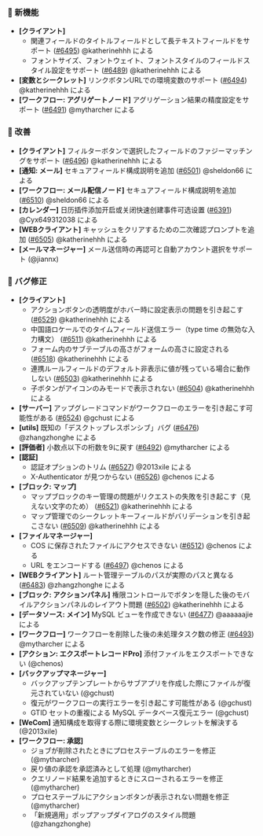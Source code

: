 ### 🎉 新機能

* **[クライアント]**
  * 関連フィールドのタイトルフィールドとして長テキストフィールドをサポート ([#6495](https://github.com/nocobase/nocobase/pull/6495)) @katherinehhh による
  * フォントサイズ、フォントウェイト、フォントスタイルのフィールドスタイル設定をサポート ([#6489](https://github.com/nocobase/nocobase/pull/6489)) @katherinehhh による
* **[変数とシークレット]** リンクボタンURLでの環境変数のサポート ([#6494](https://github.com/nocobase/nocobase/pull/6494)) @katherinehhh による
* **[ワークフロー: アグリゲートノード]** アグリゲーション結果の精度設定をサポート ([#6491](https://github.com/nocobase/nocobase/pull/6491)) @mytharcher による

### 🚀 改善

* **[クライアント]** フィルターボタンで選択したフィールドのファジーマッチングをサポート ([#6496](https://github.com/nocobase/nocobase/pull/6496)) @katherinehhh による
* **[通知: メール]** セキュアフィールド構成説明を追加 ([#6501](https://github.com/nocobase/nocobase/pull/6501)) @sheldon66 による
* **[ワークフロー: メール配信ノード]** セキュアフィールド構成説明を追加 ([#6510](https://github.com/nocobase/nocobase/pull/6510)) @sheldon66 による
* **[カレンダー]** 日历插件添加开启或关闭快速创建事件可选设置 ([#6391](https://github.com/nocobase/nocobase/pull/6391)) @Cyx649312038 による
* **[WEBクライアント]** キャッシュをクリアするための二次確認プロンプトを追加 ([#6505](https://github.com/nocobase/nocobase/pull/6505)) @katherinehhh による
* **[メールマネージャー]** メール送信時の再認可と自動アカウント選択をサポート (@jiannx)

### 🐛 バグ修正

* **[クライアント]**
  * アクションボタンの透明度がホバー時に設定表示の問題を引き起こす ([#6529](https://github.com/nocobase/nocobase/pull/6529)) @katherinehhh による
  * 中国語ロケールでのタイムフィールド送信エラー（type time の無効な入力構文） ([#6511](https://github.com/nocobase/nocobase/pull/6511)) @katherinehhh による
  * フォーム内のサブテーブルの高さがフォームの高さに設定される ([#6518](https://github.com/nocobase/nocobase/pull/6518)) @katherinehhh による
  * 連携ルールフィールドのデフォルト非表示に値が残っている場合に動作しない ([#6503](https://github.com/nocobase/nocobase/pull/6503)) @katherinehhh による
  * 子ボタンがアイコンのみモードで表示されない ([#6504](https://github.com/nocobase/nocobase/pull/6504)) @katherinehhh による
* **[サーバー]** アップグレードコマンドがワークフローのエラーを引き起こす可能性がある ([#6524](https://github.com/nocobase/nocobase/pull/6524)) @gchust による
* **[utils]** 既知の「デスクトップレスポンシブ」バグ ([#6476](https://github.com/nocobase/nocobase/pull/6476)) @zhangzhonghe による
* **[評価者]** 小数点以下の桁数を9に戻す ([#6492](https://github.com/nocobase/nocobase/pull/6492)) @mytharcher による
* **[認証]**
  * 認証オプションのトリム ([#6527](https://github.com/nocobase/nocobase/pull/6527)) @2013xile による
  * X-Authenticator が見つからない ([#6526](https://github.com/nocobase/nocobase/pull/6526)) @chenos による
* **[ブロック: マップ]**
  * マップブロックのキー管理の問題がリクエストの失敗を引き起こす（見えない文字のため） ([#6521](https://github.com/nocobase/nocobase/pull/6521)) @katherinehhh による
  * マップ管理でのシークレットキーフィールドがバリデーションを引き起こさない ([#6509](https://github.com/nocobase/nocobase/pull/6509)) @katherinehhh による
* **[ファイルマネージャー]**
  * COS に保存されたファイルにアクセスできない ([#6512](https://github.com/nocobase/nocobase/pull/6512)) @chenos による
  * URL をエンコードする ([#6497](https://github.com/nocobase/nocobase/pull/6497)) @chenos による
* **[WEBクライアント]** ルート管理テーブルのパスが実際のパスと異なる ([#6483](https://github.com/nocobase/nocobase/pull/6483)) @zhangzhonghe による
* **[ブロック: アクションパネル]** 権限コントロールでボタンを隠した後のモバイルアクションパネルのレイアウト問題 ([#6502](https://github.com/nocobase/nocobase/pull/6502)) @katherinehhh による
* **[データソース: メイン]** MySQL ビューを作成できない ([#6477](https://github.com/nocobase/nocobase/pull/6477)) @aaaaaajie による
* **[ワークフロー]** ワークフローを削除した後の未処理タスク数の修正 ([#6493](https://github.com/nocobase/nocobase/pull/6493)) @mytharcher による
* **[アクション: エクスポートレコードPro]** 添付ファイルをエクスポートできない (@chenos)
* **[バックアップマネージャー]**
  * バックアップテンプレートからサブアプリを作成した際にファイルが復元されていない (@gchust)
  * 復元がワークフローの実行エラーを引き起こす可能性がある (@gchust)
  * GTID セットの重複による MySQL データベース復元エラー (@gchust)
* **[WeCom]** 通知構成を取得する際に環境変数とシークレットを解決する (@2013xile)
* **[ワークフロー: 承認]**
  * ジョブが削除されたときにプロセステーブルのエラーを修正 (@mytharcher)
  * 戻り値の承認を承認済みとして処理 (@mytharcher)
  * クエリノード結果を追加するときにスローされるエラーを修正 (@mytharcher)
  * プロセステーブルにアクションボタンが表示されない問題を修正 (@mytharcher)
  * 「新規適用」ポップアップダイアログのスタイル問題 (@zhangzhonghe)

